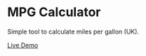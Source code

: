 # MPG Calculator
Simple tool to calculate miles per gallon (UK).

[Live Demo](https://robertbckly.github.io/mpg-calculator/)
